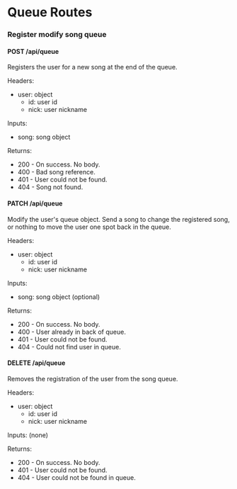 # Queue Routes

### Register modify song queue

#### POST /api/queue

Registers the user for a new song at the end of the queue.

Headers:

* user: object
  * id: user id
  * nick: user nickname

Inputs:

* song: song object

Returns:

* 200 - On success.  No body.
* 400 - Bad song reference.
* 401 - User could not be found.
* 404 - Song not found.

#### PATCH /api/queue

Modify the user's queue object.  Send a song to change the registered song, or nothing to move the user one spot back in the queue.

Headers:

* user: object
  * id: user id
  * nick: user nickname

Inputs:

* song: song object (optional)

Returns:

* 200 - On success.  No body.
* 400 - User already in back of queue.
* 401 - User could not be found.
* 404 - Could not find user in queue.

#### DELETE /api/queue

Removes the registration of the user from the song queue.

Headers:

* user: object
  * id: user id
  * nick: user nickname

Inputs: (none)

Returns:

* 200 - On success.  No body.
* 401 - User could not be found.
* 404 - User could not be found in queue.
